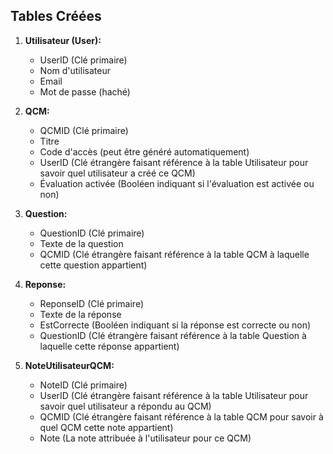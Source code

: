 ## Tables Créées
1. **Utilisateur (User):**
   - UserID (Clé primaire)
   - Nom d'utilisateur
   - Email
   - Mot de passe (haché)

2. **QCM:**
   - QCMID (Clé primaire)
   - Titre
   - Code d'accès (peut être généré automatiquement)
   - UserID (Clé étrangère faisant référence à la table Utilisateur pour savoir quel utilisateur a créé ce QCM)
   - Évaluation activée (Booléen indiquant si l'évaluation est activée ou non)

3. **Question:**
   - QuestionID (Clé primaire)
   - Texte de la question
   - QCMID (Clé étrangère faisant référence à la table QCM à laquelle cette question appartient)

4. **Reponse:**
   - ReponseID (Clé primaire)
   - Texte de la réponse
   - EstCorrecte (Booléen indiquant si la réponse est correcte ou non)
   - QuestionID (Clé étrangère faisant référence à la table Question à laquelle cette réponse appartient)

5. **NoteUtilisateurQCM:**
   - NoteID (Clé primaire)
   - UserID (Clé étrangère faisant référence à la table Utilisateur pour savoir quel utilisateur a répondu au QCM)
   - QCMID (Clé étrangère faisant référence à la table QCM pour savoir à quel QCM cette note appartient)
   - Note (La note attribuée à l'utilisateur pour ce QCM)

